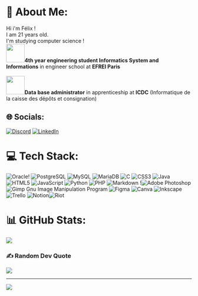 # 💫 About Me:
Hi i'm Félix ! <br>I am 21 years old.<br>
I'm studying computer science !<br>
<img src="https://collecter.apprentis-auteuil.org/cdn.iraiser.eu/YIbzhGkk9bX+EtoEinZHNhT8yHPg+ZyDbTkS0OGVfD4w3skiD2FTpVrBrqesA7Ua/Laetitia_Merciris/thumbnail/Logo-Efrei-2017-verticalwhite.png" width="50" height="50">**4th year engineering student Informatics System and Informations** in engineer school at **EFREI Paris**
<br><br>
<img src="https://upload.wikimedia.org/wikipedia/fr/thumb/a/a8/Logo_du_Groupe_Caisse_des_D%C3%A9p%C3%B4ts.svg/2030px-Logo_du_Groupe_Caisse_des_D%C3%A9p%C3%B4ts.svg.png" width="50" height="50">**Data base administrator** in apprenticeship at **ICDC** (Informatique de la caisse des dépôts et consignation)


## 🌐 Socials:
[![Discord](https://img.shields.io/badge/Discord-%237289DA.svg?logo=discord&logoColor=white)](htttps://discord.gg/Firof#7970) [![LinkedIn](https://img.shields.io/badge/LinkedIn-%230077B5.svg?logo=linkedin&logoColor=white)](https://linkedin.com/in/felixbrinet) 

# 💻 Tech Stack:
![[Oracle](https://img.shields.io/badge/Oracle-F80000?style=for-the-badge&logo=oracle&logoColor=white)!](https://img.shields.io/badge/Oracle-F80000?style=for-the-badge&logo=oracle&logoColor=white) ![[PostgreSQL](https://img.shields.io/badge/PostgreSQL-F80000?style=for-the-badge&logo=postgres&logoColor=white)](https://img.shields.io/badge/postgres-0000A0?style=for-the-badge&logo=postgres&logoColor=white) ![MySQL](https://img.shields.io/badge/mysql-%2300f.svg?style=for-the-badge&logo=mysql&logoColor=white) ![MariaDB](https://img.shields.io/badge/MariaDB-003545?style=for-the-badge&logo=mariadb&logoColor=white) ![C](https://img.shields.io/badge/c-%2300599C.svg?style=for-the-badge&logo=c&logoColor=white) ![CSS3](https://img.shields.io/badge/css3-%231572B6.svg?style=for-the-badge&logo=css3&logoColor=white) ![Java](https://img.shields.io/badge/java-%23ED8B00.svg?style=for-the-badge&logo=java&logoColor=white) ![HTML5](https://img.shields.io/badge/html5-%23E34F26.svg?style=for-the-badge&logo=html5&logoColor=white) ![JavaScript](https://img.shields.io/badge/javascript-%23323330.svg?style=for-the-badge&logo=javascript&logoColor=%23F7DF1E) ![Python](https://img.shields.io/badge/python-3670A0?style=for-the-badge&logo=python&logoColor=ffdd54) ![PHP](https://img.shields.io/badge/php-%23777BB4.svg?style=for-the-badge&logo=php&logoColor=white) ![Markdown](https://img.shields.io/badge/markdown-%23000000.svg?style=for-the-badge&logo=markdown&logoColor=white) !![Adobe Photoshop](https://img.shields.io/badge/adobephotoshop-%2331A8FF.svg?style=for-the-badge&logo=adobephotoshop&logoColor=white) ![Gimp Gnu Image Manipulation Program](https://img.shields.io/badge/Gimp-657D8B?style=for-the-badge&logo=gimp&logoColor=FFFFFF) 	![Figma](https://img.shields.io/badge/figma-%23F24E1E.svg?style=for-the-badge&logo=figma&logoColor=white) ![Canva](https://img.shields.io/badge/Canva-%2300C4CC.svg?style=for-the-badge&logo=Canva&logoColor=white) ![Inkscape](https://img.shields.io/badge/Inkscape-e0e0e0?style=for-the-badge&logo=inkscape&logoColor=080A13) ![Trello](https://img.shields.io/badge/Trello-%23026AA7.svg?style=for-the-badge&logo=Trello&logoColor=white) ![Notion](https://img.shields.io/badge/Notion-%23000000.svg?style=for-the-badge&logo=notion&logoColor=white)![Riot](https://img.shields.io/badge/RIOT-F90000?style=for-the-badge&logo=riot&logoColor=white)
# 📊 GitHub Stats:
![](https://github-readme-stats.vercel.app/api/top-langs/?username=FelixPerso&theme=tokyonight&hide_border=false&include_all_commits=true&count_private=true&layout=compact)
### ✍️ Random Dev Quote
![](https://quotes-github-readme.vercel.app/api?type=horizontal&theme=merko)

---
[![](https://visitcount.itsvg.in/api?id=FelixPerso&icon=0&color=1)](https://visitcount.itsvg.in)

<!-- Proudly created with GPRM ( https://gprm.itsvg.in ) -->
